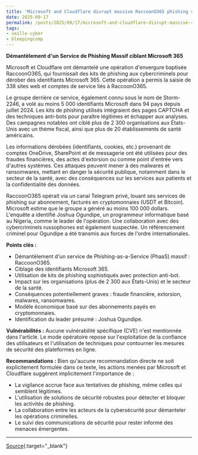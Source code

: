 ```yaml
---
title: 'Microsoft and Cloudflare disrupt massive RaccoonO365 phishing service'
date: 2025-09-17
permalink: /posts/2025/09/17/microsoft-and-cloudflare-disrupt-massive-raccoono365-phishing-service/
tags:
- veille-cyber
- bleepingcomp
---
```

**Démantèlement d'un Service de Phishing Massif ciblant Microsoft 365**

Microsoft et Cloudflare ont démantelé une opération d'envergure baptisée RaccoonO365, qui fournissait des kits de phishing aux cybercriminels pour dérober des identifiants Microsoft 365. Cette opération a permis la saisie de 338 sites web et comptes de service liés à RaccoonO365.

Le groupe derrière ce service, également connu sous le nom de Storm-2246, a volé au moins 5 000 identifiants Microsoft dans 94 pays depuis juillet 2024. Les kits de phishing utilisés intégraient des pages CAPTCHA et des techniques anti-bots pour paraître légitimes et échapper aux analyses. Des campagnes notables ont ciblé plus de 2 300 organisations aux États-Unis avec un thème fiscal, ainsi que plus de 20 établissements de santé américains.

Les informations dérobées (identifiants, cookies, etc.) provenant de comptes OneDrive, SharePoint et de messagerie ont été utilisées pour des fraudes financières, des actes d'extorsion ou comme point d'entrée vers d'autres systèmes. Ces attaques peuvent mener à des malwares et ransomwares, mettant en danger la sécurité publique, notamment dans le secteur de la santé, avec des conséquences sur les services aux patients et la confidentialité des données.

RaccoonO365 opérait via un canal Telegram privé, louant ses services de phishing sur abonnement, facturés en cryptomonnaies (USDT et Bitcoin). Microsoft estime que le groupe a généré au moins 100 000 dollars. L'enquête a identifié Joshua Ogundipe, un programmeur informatique basé au Nigeria, comme le leader de l'opération. Une collaboration avec des cybercriminels russophones est également suspectée. Un référencement criminel pour Ogundipe a été transmis aux forces de l'ordre internationales.

**Points clés :**
*   Démantèlement d'un service de Phishing-as-a-Service (PhaaS) massif : RaccoonO365.
*   Ciblage des identifiants Microsoft 365.
*   Utilisation de kits de phishing sophistiqués avec protection anti-bot.
*   Impact sur les organisations (plus de 2 300 aux États-Unis) et le secteur de la santé.
*   Conséquences potentiellement graves : fraude financière, extorsion, malwares, ransomwares.
*   Modèle économique basé sur des abonnements payés en cryptomonnaies.
*   Identification du leader présumé : Joshua Ogundipe.

**Vulnérabilités :**
Aucune vulnérabilité spécifique (CVE) n'est mentionnée dans l'article. Le mode opératoire repose sur l'exploitation de la confiance des utilisateurs et l'utilisation de techniques pour contourner les mesures de sécurité des plateformes en ligne.

**Recommandations :**
Bien qu'aucune recommandation directe ne soit explicitement formulée dans ce texte, les actions menées par Microsoft et Cloudflare suggèrent implicitement l'importance de :
*   La vigilance accrue face aux tentatives de phishing, même celles qui semblent légitimes.
*   L'utilisation de solutions de sécurité robustes pour détecter et bloquer les activités de phishing.
*   La collaboration entre les acteurs de la cybersécurité pour démanteler les opérations criminelles.
*   Le suivi des communications de sécurité pour rester informé des menaces émergentes.

---
[Source](https://www.bleepingcomputer.com/news/security/microsoft-and-cloudflare-disrupt-massive-raccoono365-phishing-service/){:target="_blank"}
